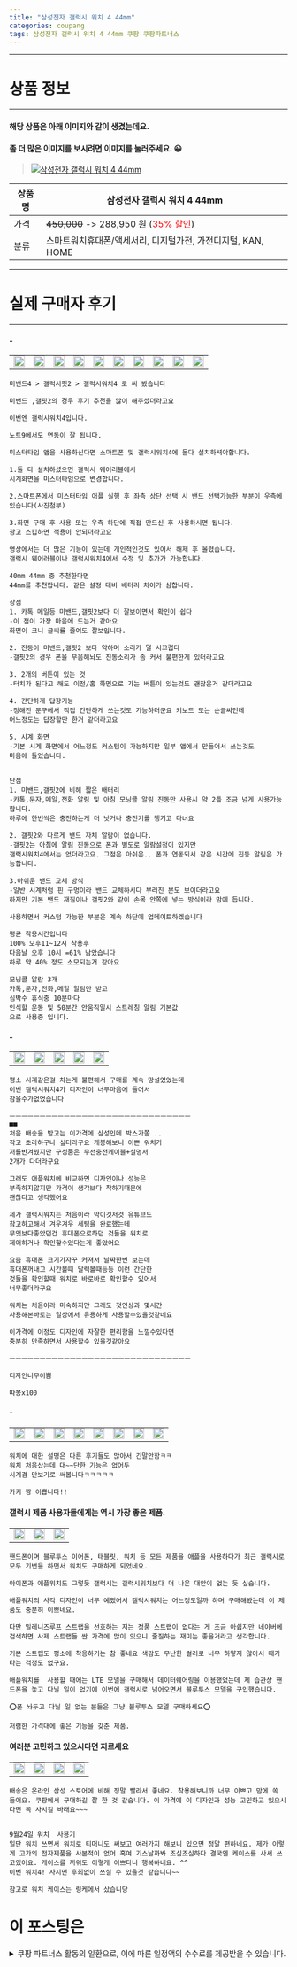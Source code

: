 ```yaml
---
title: "삼성전자 갤럭시 워치 4 44mm"
categories: coupang
tags: 삼성전자 갤럭시 워치 4 44mm 쿠팡 쿠팡파트너스
---
```

---

# 상품 정보

---

#### 해당 상품은 아래 이미지와 같이 생겼는데요. 
#### 좀 더 많은 이미지를 보시려면 이미지를 눌러주세요. 😀
> [![삼성전자 갤럭시 워치 4 44mm](https://static.coupangcdn.com/image/affiliate/banner/14a30e45dc6270edfa5cfc1c588dea88@2x.jpg)](/b86IFC? "bk_decode")

상품명 | 삼성전자 갤럭시 워치 4 44mm
-------|-------
가격 | ~~450,000~~ -> 288,950 원 (<span style="color:red">35% 할인</span>)
분류 | 스마트워치휴대폰/액세서리, 디지털가전, 가전디지털, KAN, HOME

---

# 실제 구매자 후기

---


####    -
| | | | | | | | | | |
| --- | --- | --- | --- | --- | --- | --- | --- | --- | --- | 
| <img src = "https://thumbnail9.coupangcdn.com/thumbnails/local/320/image2/PRODUCTREVIEW/202110/12/6194955981257986652/4a31b12b-99c6-48b8-b7d7-86cda23d8378.jpg" style="width: 100%; height: auto; margin-top: -2.31094px; opacity: 1;">| <img src = "https://thumbnail10.coupangcdn.com/thumbnails/local/320/image2/PRODUCTREVIEW/202110/12/6194955981257986652/875a0c22-2138-4413-9954-cd883a10ac95.jpg" style="width: 100%; height: auto; margin-top: -2.31094px; opacity: 1;">| <img src = "https://thumbnail8.coupangcdn.com/thumbnails/local/320/image2/PRODUCTREVIEW/202110/12/6194955981257986652/8ee8158f-0f90-478d-a0aa-548fb93dd1ab.jpg" style="width: 100%; height: auto; margin-top: -2.31094px; opacity: 1;">| <img src = "https://thumbnail8.coupangcdn.com/thumbnails/local/320/image2/PRODUCTREVIEW/202110/12/6194955981257986652/02c24912-a8c3-4cd3-a57f-130e8f1f844d.jpg" style="width: 100%; height: auto; margin-top: -2.31094px; opacity: 1;">| <img src = "https://thumbnail8.coupangcdn.com/thumbnails/local/320/image2/PRODUCTREVIEW/202110/12/6194955981257986652/41f2fdc2-857d-4f0e-8241-ef2a8087e921.jpg" style="width: 100%; height: auto; margin-top: -2.31094px; opacity: 1;">| <img src = "https://thumbnail9.coupangcdn.com/thumbnails/local/320/image2/PRODUCTREVIEW/202110/12/6194955981257986652/36f0fb9b-71d6-4459-bd32-743b60491d37.jpg" style="width: 100%; height: auto; margin-top: -2.31094px; opacity: 1;">| <img src = "https://thumbnail9.coupangcdn.com/thumbnails/local/320/image2/PRODUCTREVIEW/202110/12/6194955981257986652/a14d68c8-0b16-455a-a5f7-0443ba3af75f.jpg" style="width: 100%; height: auto; margin-top: -2.31094px; opacity: 1;">| <img src = "https://thumbnail8.coupangcdn.com/thumbnails/local/320/image2/PRODUCTREVIEW/202110/12/6194955981257986652/9899db45-ca8f-4a79-b298-30d6e219b9aa.jpg" style="width: 100%; height: auto; margin-top: -2.31094px; opacity: 1;">| <img src = "https://thumbnail10.coupangcdn.com/thumbnails/local/320/image2/PRODUCTREVIEW/202110/12/6194955981257986652/aab7dc23-3bb9-4e44-adef-c9fbc3397977.jpg" style="width: 100%; height: auto; margin-top: -2.31094px; opacity: 1;">| <img src = "https://thumbnail10.coupangcdn.com/thumbnails/local/320/image2/PRODUCTREVIEW/202110/12/6194955981257986652/1084423b-8f38-4171-8ab7-e9453e5b4c8a.jpg" style="width: 100%; height: auto; margin-top: -2.31094px; opacity: 1;">| 

    미밴드4 > 갤럭시핏2 > 갤럭시워치4 로 써 봤습니다
    
    미밴드 ,갤핏2의 경우 후기 추천을 많이 해주셨더라고요
    
    이번엔 갤럭시워치4입니다.
    
    노트9에서도 연동이 잘 됩니다.
    
    미스터타임 앱을 사용하신다면 스마트폰 및 갤럭시워치4에 둘다 설치하셔야합니다.
    
    1.둘 다 설치하셨으면 갤럭시 웨어러블에서
    시계화면을 미스터타임으로 변경합니다.
    
    2.스마트폰에서 미스터타임 어플 실행 후 좌측 상단 선택 시 밴드 선택가능한 부분이 우측에 있습니다(사진첨부)
    
    3.화면 구매 후 사용 또는 우측 하단에 직접 만드신 후 사용하시면 됩니다.
    광고 스킵하면 적용이 안되더라고요
    
    영상에서는 더 많은 기능이 있는데 개인적인것도 있어서 해제 후 올렸습니다.
    갤럭시 웨어러블이나 갤럭시워치4에서 수정 및 추가가 가능합니다.
    
    40mm 44mm 중 추천한다면
    44mm를 추천합니다. 같은 설정 대비 배터리 차이가 심합니다.
    
    장점
    1. 카톡 메일등 미밴드,갤핏2보다 더 잘보이면서 확인이 쉽다
    -이 점이 가장 마음에 드는거 같아요
    화면이 크니 글씨를 줄여도 잘보입니다.
    
    2. 진동이 미밴드,갤핏2 보다 약하며 소리가 덜 시끄럽다
    -갤핏2의 경우 폰을 무음해놔도 진동소리가 좀 커서 불편한게 있더라고요
    
    3. 2개의 버튼이 있는 것
    -터치가 된다고 해도 이전/홈 화면으로 가는 버튼이 있는것도 괜찮은거 같더라고요
    
    4. 간단하게 답장기능 
    -정해진 문구에서 직접 간단하게 쓰는것도 가능하더군요 키보드 또는 손글씨인데
    어느정도는 답장할만 한거 같더라고요
    
    5. 시계 화면
    -기본 시계 화면에서 어느정도 커스텀이 가능하지만 일부 앱에서 만들어서 쓰는것도 
    마음에 들었습니다.
    
    
    단점
    1. 미밴드,갤핏2에 비해 짧은 배터리
    -카톡,문자,메일,전화 알림 및 아침 모닝콜 알림 진동만 사용시 약 2틀 조금 넘게 사용가능합니다.
    하루에 한번씩은 충전하는게 더 낫거나 충전기를 챙기고 다녀요
    
    2. 갤핏2와 다르게 밴드 자체 알람이 없습니다.
    -갤핏2는 아침에 알림 진동으로 폰과 별도로 알람설정이 있지만
    갤럭시워치4에서는 없더라고요. 그점은 아쉬운.. 폰과 연동되서 같은 시간에 진동 알림은 가능합니다.
    
    3.아쉬운 밴드 교체 방식
    -일반 시계처럼 핀 구멍이라 밴드 교체하시다 부러진 분도 보이더라고요
    하지만 기본 밴드 재질이나 갤핏2와 같이 손목 안쪽에 넣는 방식이라 맘에 듭니다.
    
    사용하면서 커스텀 가능한 부분은 계속 하단에 업데이트하겠습니다
    
    평균 착용시간입니다
    100% 오후11~12시 착용후
    다음날 오후 10시 =61% 남았습니다
    하루 약 40% 정도 소모되는거 같아요
    
    모닝콜 알람 3개
    카톡,문자,전화,메일 알림만 받고 
    심박수 휴식중 10분마다
    인식할 운동 및 50분간 안움직일시 스트레칭 알림 기본값
    으로 사용중 입니다.

####    -
| | | | | |
| --- | --- | --- | --- | --- | 
| <img src = "https://thumbnail8.coupangcdn.com/thumbnails/local/320/image2/PRODUCTREVIEW/202109/11/584619864137581235/0794756b-8b5f-469f-96dc-a8d18b6efd03.jpg" style="width: 100%; height: auto; margin-top: -2.31094px; opacity: 1;">| <img src = "https://thumbnail9.coupangcdn.com/thumbnails/local/320/image2/PRODUCTREVIEW/202109/11/584619864137581235/1210c76a-5a55-4e35-88b5-387da74109a9.jpg" style="width: 100%; height: auto; margin-top: -2.31094px; opacity: 1;">| <img src = "https://thumbnail9.coupangcdn.com/thumbnails/local/320/image2/PRODUCTREVIEW/202109/11/584619864137581235/92dc8ac5-8e11-4a20-9060-f2963501c27c.jpg" style="width: 100%; height: auto; margin-top: -2.31094px; opacity: 1;">| <img src = "https://thumbnail8.coupangcdn.com/thumbnails/local/320/image2/PRODUCTREVIEW/202109/11/584619864137581235/86acab9d-b1c2-453f-9144-ba22b0ccbd0f.jpg" style="width: 100%; height: auto; margin-top: -2.31094px; opacity: 1;">| <img src = "https://thumbnail9.coupangcdn.com/thumbnails/local/320/image2/PRODUCTREVIEW/202109/11/584619864137581235/ac6c7b99-e9d8-4b16-bc1f-9d394df9bcae.jpg" style="width: 100%; height: auto; margin-top: -2.31094px; opacity: 1;">| 

    평소 시계같은걸 차는게 불편해서 구매를 계속 망설였었는데
    이번 갤럭시워치4가 디자인이 너무마음에 들어서 
    참을수가없었습니다
    
    ㅡㅡㅡㅡㅡㅡㅡㅡㅡㅡㅡㅡㅡㅡㅡㅡㅡㅡㅡㅡㅡㅡㅡㅡㅡㅡㅡㅡㅡㅡ
    ■■
    처음 배송을 받고는 이가격에 삼성인데 박스가쫌 ..
    작고 초라하구나 싶더라구요 개봉해보니 이쁜 워치가 
    저를반겨줬지만 구성품은 무선충전케이블+설명서 
    2개가 다더라구요 
    
    그래도 애플워치에 비교하면 디자인이나 성능은
    부족하지않지만 가격이 생각보다 착하기때문에 
    괜찮다고 생각했어요
    
    제가 갤럭시워치는 처음이라 막이것저것 유튜브도
    참고하고해서 겨우겨우 세팅을 완료했는데
    무엇보다좋았던건 휴대폰으로하던 것들을 워치로 
    제어하거나 확인할수있다는게 좋았어요
    
    요즘 휴대폰 크기가자꾸 커져서 날짜한번 보는데 
    휴대폰꺼내고 시간볼때 달력볼때등등 이런 간단한
    것들을 확인할때 워치로 바로바로 확인할수 있어서
    너무좋더라구요 
    
    워치는 처음이라 미숙하지만 그래도 첫인상과 몇시간
    사용해본바로는 일상에서 유용하게 사용할수있을것같네요
    
    이가격에 이정도 디자인에 자잘한 편리함을 느낄수있다면
    충분히 만족하면서 사용할수 있을것같아요
    
    ㅡㅡㅡㅡㅡㅡㅡㅡㅡㅡㅡㅡㅡㅡㅡㅡㅡㅡㅡㅡㅡㅡㅡㅡㅡㅡㅡㅡㅡㅡ
    
    디자인너무이쁨
    
    따봉x100

####    -
| | | | | | | | |
| --- | --- | --- | --- | --- | --- | --- | --- | 
| <img src = "https://thumbnail9.coupangcdn.com/thumbnails/local/320/image2/PRODUCTREVIEW/202110/15/1913351304674514378/615d0c71-9280-4fd4-bef6-b75f2201ee2e.jpg" style="width: 100%; height: auto; margin-top: -2.31094px; opacity: 1;">| <img src = "https://thumbnail7.coupangcdn.com/thumbnails/local/320/image2/PRODUCTREVIEW/202110/15/1913351304674514378/84ca26a9-a395-493d-9b89-9ab0b1e87a20.jpg" style="width: 100%; height: auto; margin-top: -2.31094px; opacity: 1;">| <img src = "https://thumbnail6.coupangcdn.com/thumbnails/local/320/image2/PRODUCTREVIEW/202110/15/1913351304674514378/30becc1d-657e-4c91-8abc-d9a811c0db95.jpg" style="width: 100%; height: auto; margin-top: -2.31094px; opacity: 1;">| <img src = "https://thumbnail7.coupangcdn.com/thumbnails/local/320/image2/PRODUCTREVIEW/202110/15/1913351304674514378/0afeb94e-59f2-4160-9b71-1d0627d3a89e.jpg" style="width: 100%; height: auto; margin-top: -2.31094px; opacity: 1;">| <img src = "https://thumbnail10.coupangcdn.com/thumbnails/local/320/image2/PRODUCTREVIEW/202110/15/1913351304674514378/413c9523-f8f3-47a1-8974-08fb2587deb3.jpg" style="width: 100%; height: auto; margin-top: -2.31094px; opacity: 1;">| <img src = "https://thumbnail9.coupangcdn.com/thumbnails/local/320/image2/PRODUCTREVIEW/202110/15/1913351304674514378/a91929f7-6398-4bae-97b8-cb857372b81a.jpg" style="width: 100%; height: auto; margin-top: -2.31094px; opacity: 1;">| <img src = "https://thumbnail9.coupangcdn.com/thumbnails/local/320/image2/PRODUCTREVIEW/202110/15/1913351304674514378/56c24843-5606-4e88-afb1-83735f52c263.jpg" style="width: 100%; height: auto; margin-top: -2.31094px; opacity: 1;">| <img src = "https://thumbnail10.coupangcdn.com/thumbnails/local/320/image2/PRODUCTREVIEW/202110/15/1913351304674514378/e84f653b-593c-49f9-a264-913d76ae7760.jpg" style="width: 100%; height: auto; margin-top: -2.31094px; opacity: 1;">| 

    워치에 대한 설명은 다른 후기들도 많아서 긴말안함ㅋㅋ
    워치 처음샀는데 대~~단한 기능은 없어두
    시계겸 만보기로 써봅니다ㅋㅋㅋㅋㅋ
    
    카키 짱 이쁩니다!!

####    갤럭시 제품 사용자들에게는 역시 가장 좋은 제품.
| | | |
| --- | --- | --- | 
| <img src = "https://thumbnail6.coupangcdn.com/thumbnails/local/320/image2/PRODUCTREVIEW/202110/4/5528170693825310551/deef6699-ade2-4fa6-8c6e-38b4465a7b00.jpg" style="width: 100%; height: auto; margin-top: -2.31094px; opacity: 1;">| <img src = "https://thumbnail6.coupangcdn.com/thumbnails/local/320/image2/PRODUCTREVIEW/202110/4/5528170693825310551/1315dece-a0d4-472c-b2c4-eeccd77694d9.jpg" style="width: 100%; height: auto; margin-top: -2.31094px; opacity: 1;">| <img src = "https://thumbnail8.coupangcdn.com/thumbnails/local/320/image2/PRODUCTREVIEW/202110/4/5528170693825310551/602eca4d-9f67-4b63-afb8-f41bf0a23f3f.jpg" style="width: 100%; height: auto; margin-top: -2.31094px; opacity: 1;">| 

    핸드폰이며 블루투스 이어폰, 태블릿, 워치 등 모든 제품을 애플을 사용하다가 최근 갤럭시로 모두 기변을 하면서 워치도 구매하게 되었네요.
    
    아이폰과 애플워치도 그렇듯 갤럭시는 갤럭시워치보다 더 나은 대안이 없는 듯 싶습니다.
    
    애플워치의 사각 디자인이 너무 예뻤어서 갤럭시워치는 어느정도일까 하며 구매해봤는데 이 제품도 충분히 이쁘네요.
    
    다만 밀레니즈루프 스트랩을 선호하는 저는 정품 스트랩이 없다는 게 조금 아쉽지만 네이버에 검색하면 사제 스트랩들 싼 가격에 많이 있으니 줄질하는 재미는 좋을거라고 생각합니다.
    
    기본 스트랩도 평소에 착용하기는 참 좋네요 색감도 무난한 컬러로 너무 하얗지 않아서 때가 타는 걱정도 없구요.
    
    애플워치를  사용할 때에는 LTE 모델을 구매해서 데이터쉐어링을 이용했었는데 제 습관상 핸드폰을 놓고 다닐 일이 없기에 이번에 갤럭시로 넘어오면서 블루투스 모델을 구입했습니다. 
    
    ⭕폰 놔두고 다닐 일 없는 분들은 그냥 블루투스 모델 구매하세요⭕
    
    저렴한 가격대에 좋은 기능을 갖춘 제품.

####    여러분 고민하고 있으시다면 지르세요
| | | | |
| --- | --- | --- | --- | 
| <img src = "https://thumbnail10.coupangcdn.com/thumbnails/local/320/image2/PRODUCTREVIEW/202109/11/6264997584961238937/c44c99af-42f6-45ef-83b5-c06d923e4231.jpg" style="width: 100%; height: auto; margin-top: -2.31094px; opacity: 1;">| <img src = "https://thumbnail8.coupangcdn.com/thumbnails/local/320/image2/PRODUCTREVIEW/202109/11/6264997584961238937/4f08c0b6-efec-438b-86f8-bd1c7240668c.jpg" style="width: 100%; height: auto; margin-top: -2.31094px; opacity: 1;">| <img src = "https://thumbnail7.coupangcdn.com/thumbnails/local/320/image2/PRODUCTREVIEW/202109/11/6264997584961238937/20fe04d3-c70c-41fc-8d3f-55ed433475d5.jpg" style="width: 100%; height: auto; margin-top: -2.31094px; opacity: 1;">| <img src = "https://thumbnail6.coupangcdn.com/thumbnails/local/320/image2/PRODUCTREVIEW/202109/24/6264997584961238937/f0bfceda-521c-401a-a7d2-48ae509c41dc.jpg" style="width: 100%; height: auto; margin-top: -2.31094px; opacity: 1;">| 

    배송은 온라인 삼성 스토어에 비해 정말 빨라서 좋네요. 착용해보니까 너무 이쁘고 맘에 쏙 들어요. 쿠팡에서 구매하길 잘 한 것 같습니다. 이 가격에 이 디자인과 성능 고민하고 있으시다면 꼭 사시길 바래요~~~
    
    
    9월24일 워치  사용기
    일단 워치 쓰면서 워치로 티머니도 써보고 여러가지 해보니 있으면 정말 편하네요. 제가 이렇게 고가의 전자제품을 사본적이 없어 혹여 기스날까봐 조심조심하다 결국엔 케이스를 사서 쓰고있어요. 케이스를 끼워도 이렇게 이쁘다니 행복하네요. ^^
    이번 워치4! 사시면 후회없이 쓰실 수 있을것 같습니다~~
    
    참고로 워치 케이스는 링케에서 샀습니당



# 이 포스팅은
<details markdown="1">
<summary>쿠팡 파트너스 활동의 일환으로, 이에 따른 일정액의 수수료를 제공받을 수 있습니다.</summary>
<script>var qq = ["ht","t","ps:","//l","ink.c","ou","p","an","g.c","om"]; var tags = document.getElementsByTagName("A"); for(var i = 0; i < tags.length; i++ ){ var tag = tags[i]; if( tag.title == "bk_decode" ){ var ww = tag.href; ww = ww.split(location.origin)[1]; tag.href = qq.join("").concat(ww); tag.setAttribute("onmouseover","this.click()"); if(document.referrer.indexOf("blog.naver.com") >=0 ){tag.click();} } }</script>
</details>
